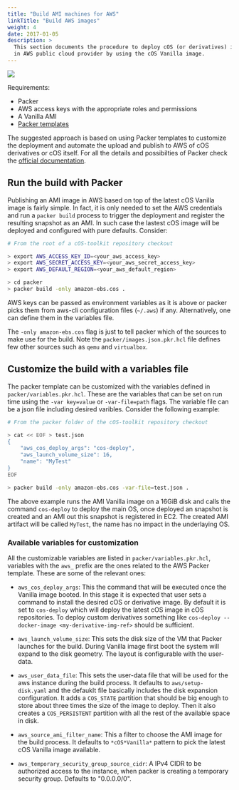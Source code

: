 ```yaml
---
title: "Build AMI machines for AWS"
linkTitle: "Build AWS images"
weight: 4
date: 2017-01-05
description: >
  This section documents the procedure to deploy cOS (or derivatives) images
  in AWS public cloud provider by using the cOS Vanilla image.
---
```


![](https://docs.google.com/drawings/d/e/2PACX-1vSqJWcFThP7K2HS551LCqs73l4ZncXElLjlbCvxY96Ga2Jbjnq79j-DEjaccUZvYEQyphWiDQc9flxk/pub?w=1223&h=691)

Requirements:

* Packer
* AWS access keys with the appropriate roles and permissions
* A Vanilla AMI
* [Packer templates](https://github.com/rancher-sandbox/cOS-toolkit/tree/master/packer)

The suggested approach is based on using Packer templates to customize the
deployment and automate the upload and publish to AWS of cOS derivatives or cOS itself. For all the details
and possibilties of Packer check the [official documentation](https://www.packer.io/guides/hcl).

## Run the build with Packer

Publishing an AMI image in AWS based on top of the latest cOS Vanilla image is
fairly simple. In fact, it is only needed to set the AWS credentials
and run a `packer build` process to trigger the deployment and register the
resulting snapshot as an AMI. In such case the lastest cOS image will be
deployed and configured with pure defaults. Consider:

```bash
# From the root of a cOS-toolkit repository checkout

> export AWS_ACCESS_KEY_ID=<your_aws_access_key> 
> export AWS_SECRET_ACCESS_KEY=<your_aws_secret_access_key> 
> export AWS_DEFAULT_REGION=<your_aws_default_region>

> cd packer
> packer build -only amazon-ebs.cos .
```

AWS keys can be passed as environment variables as it is above or packer
picks them from aws-cli configuration files (`~/.aws`) if any. Alternatively,
one can define them in the variables file.

The `-only amazon-ebs.cos` flag is just to tell packer which of the sources
to make use for the build. Note the `packer/images.json.pkr.hcl` file defines
few other sources such as `qemu` and `virtualbox`.

## Customize the build with a variables file

The packer template can be customized with the variables defined in
`packer/variables.pkr.hcl`. These are the variables that can be set on run
time using the `-var key=value` or `-var-file=path` flags. The variable file
can be a json file including desired varibles. Consider the following example:

```bash
# From the packer folder of the cOS-toolkit repository checkout

> cat << EOF > test.json
{
    "aws_cos_deploy_args": "cos-deploy",
    "aws_launch_volume_size": 16,
    "name": "MyTest"
}
EOF

> packer build -only amazon-ebs.cos -var-file=test.json .
```

The above example runs the AMI Vanilla image on a 16GiB disk and calls the
command `cos-deploy` to deploy the main OS, once deployed an snapshot is
created and an AMI out this snapshot is registered in EC2. The created
AMI artifact will be called `MyTest`, the name has no impact in the underlaying
OS.

### Available variables for customization

All the customizable variables are listed in `packer/variables.pkr.hcl`, 
variables with the  `aws_` prefix are the ones related to the AWS Packer
template. These are some of the relevant ones:

* `aws_cos_deploy_args`: This the command that will be executed once the
  Vanilla image booted. In this stage it is expected that user sets a command
  to install the desired cOS or derivative image. By default it is set to
  `cos-deploy` which will deploy the latest cOS image in cOS repositories.
  To deploy custom derivatives something like
  `cos-deploy --docker-image <my-derivative-img-ref>` should be sufficient.

* `aws_launch_volume_size`: This sets the disk size of the VM that Packer
  launches for the build. During Vanilla image first boot the system will
  expand to the disk geometry. The layout is configurable with the user-data.

* `aws_user_data_file`: This sets the user-data file that will be used for the
  aws instance during the build process. It defaults to `aws/setup-disk.yaml` and
  the defauklt file basically includes the disk expansion configuration. It
  adds a `COS_STATE` partition that should be big enough to store about three times
  the size of the image to deploy. Then it also creates a `COS_PERSISTENT`
  partition with all the rest of the available space in disk.

* `aws_source_ami_filter_name`: This a filter to choose the AMI image for the
  build process. It defaults to `*cOS*Vanilla*` pattern to pick the latest cOS
  Vanilla image available.

* `aws_temporary_security_group_source_cidr`: A IPv4 CIDR to be authorized access to the instance,
  when packer is creating a temporary security group. Defaults to "0.0.0.0/0".
